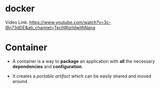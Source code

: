 # docker

Video Link: https://www.youtube.com/watch?v=3c-iBn73dDE&ab_channel=TechWorldwithNana

# Container
- A container is a way to **package** an application with **all** the necessary **dependencies** and **configuration**.

- It creates a _portable artifact_ which can be easily shared and moved around.
